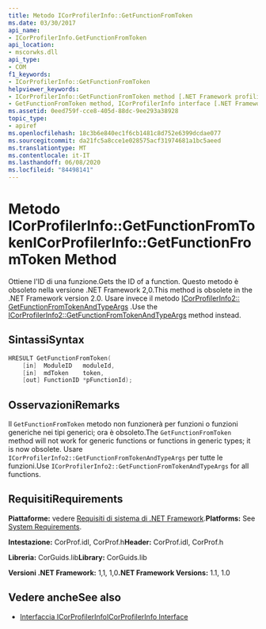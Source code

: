 ```yaml
---
title: Metodo ICorProfilerInfo::GetFunctionFromToken
ms.date: 03/30/2017
api_name:
- ICorProfilerInfo.GetFunctionFromToken
api_location:
- mscorwks.dll
api_type:
- COM
f1_keywords:
- ICorProfilerInfo::GetFunctionFromToken
helpviewer_keywords:
- ICorProfilerInfo::GetFunctionFromToken method [.NET Framework profiling]
- GetFunctionFromToken method, ICorProfilerInfo interface [.NET Framework profiling]
ms.assetid: 0eed759f-cce8-405d-88dc-9ee293a38928
topic_type:
- apiref
ms.openlocfilehash: 18c3b6e840ec1f6cb1481c8d752e6399dcdae077
ms.sourcegitcommit: da21fc5a8cce1e028575acf31974681a1bc5aeed
ms.translationtype: MT
ms.contentlocale: it-IT
ms.lasthandoff: 06/08/2020
ms.locfileid: "84498141"
---
```

# <a name="icorprofilerinfogetfunctionfromtoken-method"></a><span data-ttu-id="20ba4-102">Metodo ICorProfilerInfo::GetFunctionFromToken</span><span class="sxs-lookup"><span data-stu-id="20ba4-102">ICorProfilerInfo::GetFunctionFromToken Method</span></span>
<span data-ttu-id="20ba4-103">Ottiene l'ID di una funzione.</span><span class="sxs-lookup"><span data-stu-id="20ba4-103">Gets the ID of a function.</span></span> <span data-ttu-id="20ba4-104">Questo metodo è obsoleto nella versione .NET Framework 2,0.</span><span class="sxs-lookup"><span data-stu-id="20ba4-104">This method is obsolete in the .NET Framework version 2.0.</span></span> <span data-ttu-id="20ba4-105">Usare invece il metodo [ICorProfilerInfo2:: GetFunctionFromTokenAndTypeArgs](icorprofilerinfo2-getfunctionfromtokenandtypeargs-method.md) .</span><span class="sxs-lookup"><span data-stu-id="20ba4-105">Use the [ICorProfilerInfo2::GetFunctionFromTokenAndTypeArgs](icorprofilerinfo2-getfunctionfromtokenandtypeargs-method.md) method instead.</span></span>  
  
## <a name="syntax"></a><span data-ttu-id="20ba4-106">Sintassi</span><span class="sxs-lookup"><span data-stu-id="20ba4-106">Syntax</span></span>  
  
```cpp  
HRESULT GetFunctionFromToken(  
    [in]  ModuleID   moduleId,  
    [in]  mdToken    token,  
    [out] FunctionID *pFunctionId);  
```  
  
## <a name="remarks"></a><span data-ttu-id="20ba4-107">Osservazioni</span><span class="sxs-lookup"><span data-stu-id="20ba4-107">Remarks</span></span>  
 <span data-ttu-id="20ba4-108">Il `GetFunctionFromToken` metodo non funzionerà per funzioni o funzioni generiche nei tipi generici; ora è obsoleto.</span><span class="sxs-lookup"><span data-stu-id="20ba4-108">The `GetFunctionFromToken` method will not work for generic functions or functions in generic types; it is now obsolete.</span></span> <span data-ttu-id="20ba4-109">Usare `ICorProfilerInfo2::GetFunctionFromTokenAndTypeArgs` per tutte le funzioni.</span><span class="sxs-lookup"><span data-stu-id="20ba4-109">Use `ICorProfilerInfo2::GetFunctionFromTokenAndTypeArgs` for all functions.</span></span>  
  
## <a name="requirements"></a><span data-ttu-id="20ba4-110">Requisiti</span><span class="sxs-lookup"><span data-stu-id="20ba4-110">Requirements</span></span>  
 <span data-ttu-id="20ba4-111">**Piattaforme:** vedere [Requisiti di sistema di .NET Framework](../../get-started/system-requirements.md).</span><span class="sxs-lookup"><span data-stu-id="20ba4-111">**Platforms:** See [System Requirements](../../get-started/system-requirements.md).</span></span>  
  
 <span data-ttu-id="20ba4-112">**Intestazione:** CorProf.idl, CorProf.h</span><span class="sxs-lookup"><span data-stu-id="20ba4-112">**Header:** CorProf.idl, CorProf.h</span></span>  
  
 <span data-ttu-id="20ba4-113">**Libreria:** CorGuids.lib</span><span class="sxs-lookup"><span data-stu-id="20ba4-113">**Library:** CorGuids.lib</span></span>  
  
 <span data-ttu-id="20ba4-114">**Versioni .NET Framework:** 1,1, 1,0</span><span class="sxs-lookup"><span data-stu-id="20ba4-114">**.NET Framework Versions:** 1.1, 1.0</span></span>  
  
## <a name="see-also"></a><span data-ttu-id="20ba4-115">Vedere anche</span><span class="sxs-lookup"><span data-stu-id="20ba4-115">See also</span></span>

- [<span data-ttu-id="20ba4-116">Interfaccia ICorProfilerInfo</span><span class="sxs-lookup"><span data-stu-id="20ba4-116">ICorProfilerInfo Interface</span></span>](icorprofilerinfo-interface.md)
